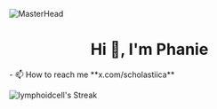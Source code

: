 ![MasterHead](https://tryengineering.org/wp-content/uploads/bigstock-Female-Scientist-Working-In-La-282560680-scaled.jpg)
<h1 align="center">Hi 👋, I'm Phanie</h1>
- 📫 How to reach me **x.com/scholastiica**

![lymphoidcell's Streak](https://github-readme-streak-stats.herokuapp.com/?user=lymphoidcell&theme=dracula&hide_border=true)
